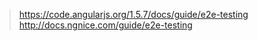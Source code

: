 > https://code.angularjs.org/1.5.7/docs/guide/e2e-testing  
> http://docs.ngnice.com/guide/e2e-testing

